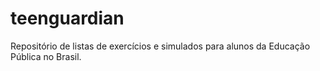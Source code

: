 # teenguardian
Repositório de listas de exercícios e simulados para alunos da Educação Pública no Brasil.
